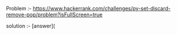 Problem :- https://www.hackerrank.com/challenges/py-set-discard-remove-pop/problem?isFullScreen=true

solution :- [answer](
